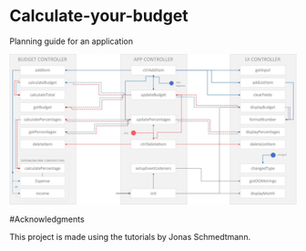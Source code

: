 # Calculate-your-budget

Planning guide for an application 

![](planning-guide.jpg)


#Acknowledgments

This project is made using the tutorials by Jonas Schmedtmann.
